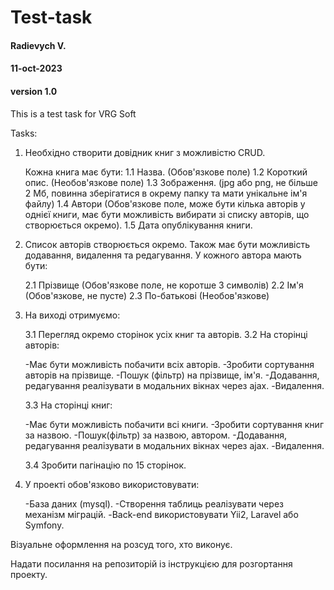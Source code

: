 # Test-task

#### Radievych V.
#### 11-oct-2023
#### version 1.0

This is a test task for VRG Soft

Tasks:

1. Необхідно створити довідник книг з можливістю CRUD.

    Кожна книга має бути:
    1.1 Назва. (Обов'язкове поле)
    1.2 Короткий опис. (Необов'язкове поле)
    1.3 Зображення. (jpg або png, не більше 2 Мб, повинна зберігатися в окрему папку та мати унікальне ім'я файлу)
    1.4 Автори (Обов'язкове поле, може бути кілька авторів у однієї книги, має бути можливість вибирати зі списку авторів, що створюється окремо).
    1.5 Дата опублікування книги.
2. Список авторів створюється окремо. Також має бути можливість додавання, видалення та редагування. У кожного автора мають бути:

    2.1 Прізвище (Обов'язкове поле, не коротше 3 символів)
    2.2 Ім'я (Обов'язкове, не пусте)
    2.3 По-батькові (Необов'язкове)
3. На виході отримуємо:

    3.1 Перегляд окремо сторінок усіх книг та авторів.
    3.2 На сторінці авторів:

    -Має бути можливість побачити всіх авторів.
    -Зробити сортування авторів на прізвище.
    -Пошук (фільтр) на прізвище, ім'я.
    -Додавання, редагування реалізувати в модальних вікнах через ajax.
    -Видалення.

    3.3 На сторінці книг:

    -Має бути можливість побачити всі книги.
    -Зробити сортування книг за назвою.
    -Пошук(фільтр) за назвою, автором.
    -Додавання, редагування реалізувати в модальних вікнах через ajax.
    -Видалення.

    3.4 Зробити пагінацію по 15 сторінок.
4. У проекті обов'язково використовувати:
    
    -База даних (mysql).
    -Створення таблиць реалізувати через механізм міграцій.
    -Back-end використовувати Yii2, Laravel або Symfony.

Візуальне оформлення на розсуд того, хто виконує.

Надати посилання на репозиторій із інструкцією для розгортання проекту.
